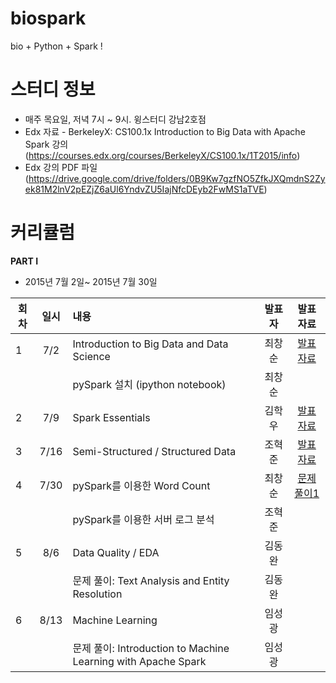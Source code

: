 # biospark
bio + Python + Spark !


# 스터디 정보 
* 매주 목요일, 저녁 7시 ~ 9시. 윙스터디 강남2호점
* Edx 자료 - BerkeleyX: CS100.1x Introduction to Big Data with Apache Spark 
강의 (https://courses.edx.org/courses/BerkeleyX/CS100.1x/1T2015/info)  
* Edx 강의 PDF 파일 (https://drive.google.com/drive/folders/0B9Kw7gzfNO5ZfkJXQmdnS2Zyek81M2lnV2pEZjZ6aUl6YndvZU5IajNfcDEyb2FwMS1aTVE)

# 커리큘럼
<b>PART I</b>
* 2015년 7월 2일~ 2015년 7월 30일  

| 회차  | 일시   | 내용                                  | 발표자  |              발표자료                    |
| ----- |:------:| :-------------------------------------|:-------:|:----------------------------------------: |
| 1 |7/2|Introduction to Big Data and Data Science|최창순|[발표자료](http://nbviewer.ipython.org/github/biospin/biospark/blob/master/Part1/20150702_BioSpark_Part1-1.ipynb) |
|   |    |pySpark 설치 (ipython notebook)   |최창순|                |
| 2 |7/9 |Spark Essentials                  |김학우 |[발표자료](https://docs.google.com/presentation/d/1MwPX4AgAgnyi2mDWDtZnNbBhkuI9Atgm0ys48kC_4H0/edit#slide=id.p3)|
| 3 |7/16|Semi-Structured / Structured Data | 조혁준 |[발표자료](http://nbviewer.ipython.org/github/biospin/biospark/blob/master/Part1/Week3/biospark.ipynb)|
| 4 |7/30|pySpark를 이용한 Word Count  | 최창순 |[문제풀이1](http://nbviewer.ipython.org/github/biospin/biospark/blob/master/Part1/Week4/lab1_word_count_student_Answer_CS_20150730.ipynb)|
|   |    |pySpark를 이용한 서버 로그 분석| 조혁준 |   |
| 5 |8/6|Data Quality / EDA | 김동완  |   |
|   |    |문제 풀이: Text Analysis and Entity Resolution | 김동완 |   |
| 6 |8/13|Machine Learning |임성광   |   |
|   |    | 문제 풀이: Introduction to Machine Learning with Apache Spark | 임성광| |
